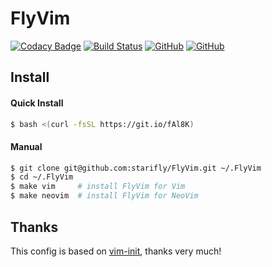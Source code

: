 # FlyVim

[![Codacy Badge](https://api.codacy.com/project/badge/Grade/f82a59e9486f4c9ba16a9d2dabd6cbdd)](https://app.codacy.com/app/starifly/FlyVim?utm_source=github.com&utm_medium=referral&utm_content=starifly/FlyVim&utm_campaign=Badge_Grade_Settings)
[![Build Status](https://travis-ci.org/starifly/FlyVim.svg?branch=master)](https://travis-ci.org/starifly/FlyVim)
[![GitHub](https://img.shields.io/badge/vim-8.1+-blue.svg)](https://github.com/vim/vim)
[![GitHub](https://img.shields.io/github/license/mashape/apistatus.svg)](https://github.com/starifly/FlyVim/blob/master/LICENSE)

## Install

#### Quick Install

```bash
$ bash <(curl -fsSL https://git.io/fAl8K)
```
#### Manual

```bash
$ git clone git@github.com:starifly/FlyVim.git ~/.FlyVim
$ cd ~/.FlyVim
$ make vim     # install FlyVim for Vim
$ make neovim  # install FlyVim for NeoVim
```

## Thanks

This config is based on [vim-init](https://github.com/skywind3000/vim-init), thanks very much!
